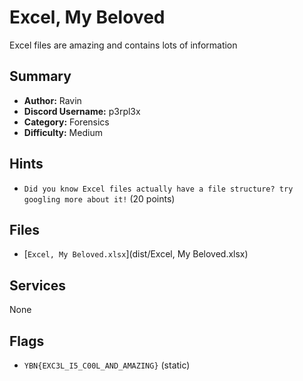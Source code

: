 # Excel, My Beloved
Excel files are amazing and contains lots of information


## Summary
- **Author:** Ravin
- **Discord Username:** p3rpl3x
- **Category:** Forensics
- **Difficulty:** Medium

## Hints
- `Did you know Excel files actually have a file structure? try googling more about it!` (20 points)

## Files
- [`Excel, My Beloved.xlsx`](dist/Excel, My Beloved.xlsx)


## Services
None

## Flags
- `YBN{EXC3L_I5_C00L_AND_AMAZING}` (static)

